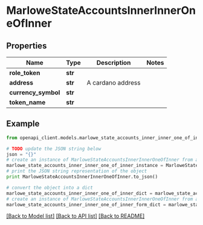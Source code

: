 # MarloweStateAccountsInnerInnerOneOfInner


## Properties
Name | Type | Description | Notes
------------ | ------------- | ------------- | -------------
**role_token** | **str** |  | 
**address** | **str** | A cardano address | 
**currency_symbol** | **str** |  | 
**token_name** | **str** |  | 

## Example

```python
from openapi_client.models.marlowe_state_accounts_inner_inner_one_of_inner import MarloweStateAccountsInnerInnerOneOfInner

# TODO update the JSON string below
json = "{}"
# create an instance of MarloweStateAccountsInnerInnerOneOfInner from a JSON string
marlowe_state_accounts_inner_inner_one_of_inner_instance = MarloweStateAccountsInnerInnerOneOfInner.from_json(json)
# print the JSON string representation of the object
print MarloweStateAccountsInnerInnerOneOfInner.to_json()

# convert the object into a dict
marlowe_state_accounts_inner_inner_one_of_inner_dict = marlowe_state_accounts_inner_inner_one_of_inner_instance.to_dict()
# create an instance of MarloweStateAccountsInnerInnerOneOfInner from a dict
marlowe_state_accounts_inner_inner_one_of_inner_form_dict = marlowe_state_accounts_inner_inner_one_of_inner.from_dict(marlowe_state_accounts_inner_inner_one_of_inner_dict)
```
[[Back to Model list]](../README.md#documentation-for-models) [[Back to API list]](../README.md#documentation-for-api-endpoints) [[Back to README]](../README.md)


